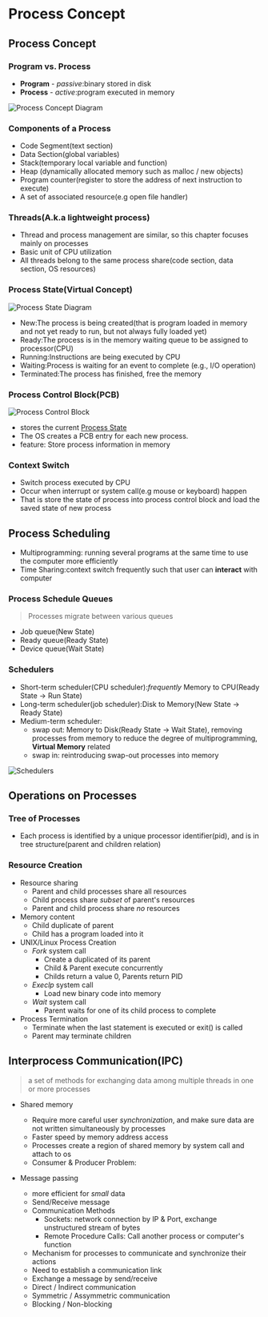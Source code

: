 # Process Concept
  
## Process Concept
### Program vs. Process
- **Program** - *passive*:binary stored in disk
- **Process** - *active*:program executed in memory

![Process Concept Diagram](https://cdn-images-1.medium.com/max/900/1*6vsoP1cWzQkN95AlEt2WoA.jpeg)
 
### Components of a Process
- Code Segment(text section)
- Data Section(global variables)
- Stack(temporary local variable and function)
- Heap (dynamically allocated memory such as malloc / new objects)
- Program counter(register to store the address of next instruction to execute)
- A set of associated resource(e.g open file handler)

### Threads(A.k.a lightweight process)
- Thread and process management are similar, so this chapter focuses mainly on processes
- Basic unit of CPU utilization
- All threads belong to the same process share(code section, data section, OS resources)

### Process State(Virtual Concept)
![Process State Diagram](https://i.imgur.com/vD7tDw5.png)
- New:The process is being created(that is program loaded in memory and not yet ready to run, but not always fully loaded yet)
- Ready:The process is in the memory waiting queue to be assigned to processor(CPU)
- Running:Instructions are being executed by CPU
- Waiting:Process is waiting for an event to complete (e.g., I/O operation)
- Terminated:The process has finished, free the memory

### Process Control Block(PCB)
![Process Control Block](https://cdn1.byjus.com/wp-content/uploads/2022/06/process-control-block.png)

- stores the current [Process State](#process-statevirtual-concept)
- The OS creates a PCB entry for each new process.
- feature: Store process information in memory

### Context Switch
- Switch process executed by CPU
- Occur when interrupt or system call(e.g mouse or keyboard) happen 
- That is store the state of process into process control block and load the saved state of new process


## Process Scheduling
- Multiprogramming: running several programs at the same time to use the computer more efficiently
- Time Sharing:context switch frequently such that user can **interact** with computer

### Process Schedule Queues
> Processes migrate between various queues

- Job queue(New State)
- Ready queue(Ready State)
- Device queue(Wait State)

### Schedulers
- Short-term scheduler(CPU scheduler):*frequently* Memory to CPU(Ready State -> Run State)
- Long-term scheduler(job scheduler):Disk to Memory(New State -> Ready State)
- Medium-term scheduler:
    - swap out: Memory to Disk(Ready State -> Wait State), removing processes from memory to reduce the degree of multiprogramming, **Virtual Memory** related
    - swap in: reintroducing swap-out processes into memory

![Schedulers](https://afteracademy.com/images/what-is-longterm-shortterm-and-mediumterm-scheduler-longterm-shortterm-working.png)

## Operations on Processes

### Tree of Processes
- Each process is identified by a unique processor identifier(pid), and is in tree structure(parent and children relation)

### Resource Creation
- Resource sharing
    - Parent and child processes share all resources
    - Child process share *subset* of parent's resources
    - Parent and child process share *no* resources
- Memory content
    - Child duplicate of parent
    - Child has a program loaded into it 
- UNIX/Linux Process Creation
    - *Fork* system call
        - Create a duplicated of its parent
        - Child & Parent execute concurrently
        - Childs return a value 0, Parents return PID
    - *Execlp* system call
        - Load new binary code into memory 
    - *Wait* system call
        - Parent waits for one of its child process to complete
- Process Termination
    - Terminate when the last statement is executed or exit() is called
    - Parent may terminate children
## Interprocess Communication(IPC)
> a set of methods for exchanging data among multiple threads in one or more processes

- Shared memory
    - Require more careful user *synchronization*, and make sure data are not written simultaneously by processes
    - Faster speed by memory address access
    - Processes create a region of shared memory by system call and attach to os
    - Consumer & Producer Problem:

- Message passing
    - more efficient for *small* data
    - Send/Receive message
    - Communication Methods
        - Sockets: network connection by IP & Port, exchange unstructured stream of bytes
        - Remote Procedure Calls: Call another process or computer's function
    - Mechanism for processes to communicate and synchronize their actions
    - Need to establish a communication link
    - Exchange a message by send/receive 
    - Direct / Indirect communication
    - Symmetric / Assymmetric communication
    - Blocking / Non-blocking